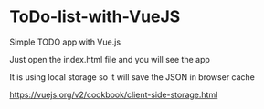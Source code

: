 # ToDo-list-with-VueJS
Simple TODO app with Vue.js

Just open the index.html file and you will see the app

It is using local storage so it will save the JSON in browser cache



https://vuejs.org/v2/cookbook/client-side-storage.html
